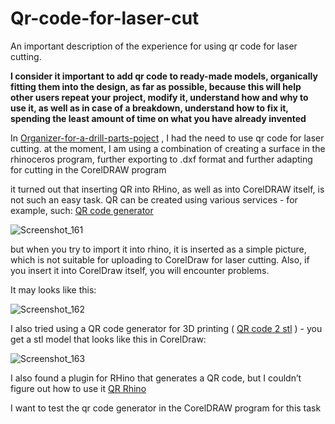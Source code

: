 # Qr-code-for-laser-cut
An important description of the experience for using qr code for laser cutting.  

**I consider it important to add qr code to ready-made models, organically fitting them into the design, as far as possible, because this will help other users repeat your project, modify it, understand how and why to use it, as well as in case of a breakdown, understand how to fix it, spending the least amount of time on what you have already invented**  

In  [Organizer-for-a-drill-parts-poject](https://github.com/m2415146/Organizer-for-a-drill-parts) , I had the need to use qr code for laser cutting. at the moment, I am using a combination of creating a surface in the rhinoceros program, further exporting to .dxf format and further adapting for cutting in the CorelDRAW program  

it turned out that inserting QR into RHino, as well as into CorelDRAW itself, is not such an easy task. QR can be created using various services - for example, such:
[QR code generator](http://qrcoder.ru/?t=1/)  

![Screenshot_161](https://github.com/user-attachments/assets/a5599b44-f21e-4453-97b3-9b0385bd0bb2)  

but when you try to import it into rhino, it is inserted as a simple picture, which is not suitable for uploading to CorelDraw for laser cutting. Also, if you insert it into CorelDraw itself, you will encounter problems.  

It may looks like this:  

![Screenshot_162](https://github.com/user-attachments/assets/4a574b18-ec77-4304-b82f-dde4c58323a7)  

I also tried using a QR code generator for 3D printing ( [QR code 2 stl](https://printer.tools/qrcode2stl/#shareQR-eyJ0ZXh0IjoiaHR0cHM6Ly9naXRodWIuY29tL20yNDE1MTQ2L09yZ2FuaXplci1mb3ItYS1kcmlsbC1wYXJ0cyJ9) )   - you get a stl model that looks like this in CorelDraw:  

![Screenshot_163](https://github.com/user-attachments/assets/84d09db4-c195-4440-b6fe-c042b681db0a)  

I also found a plugin for RHino that generates a QR code, but I couldn’t figure out how to use it  [QR Rhino](https://www.food4rhino.com/en/resource/qr-code-generator)   

I want to test the qr code generator in the CorelDRAW program for this task
